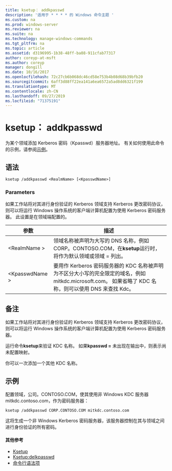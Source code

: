 ```yaml
---
title: ksetup： addkpasswd
description: '适用于 * * * * 的 Windows 命令主题 '
ms.custom: na
ms.prod: windows-server
ms.reviewer: na
ms.suite: na
ms.technology: manage-windows-commands
ms.tgt_pltfrm: na
ms.topic: article
ms.assetid: d3196995-1b38-48ff-ba08-911cfab77317
author: coreyp-at-msft
ms.author: coreyp
manager: dongill
ms.date: 10/16/2017
ms.openlocfilehash: 72c27cb6b068dc46cd58e753b4b08d68b39bfb20
ms.sourcegitcommit: 6aff3d88ff22ea141a6ea6572a5ad8dd6321f199
ms.translationtype: MT
ms.contentlocale: zh-CN
ms.lasthandoff: 09/27/2019
ms.locfileid: "71375191"
---
```

# <a name="ksetupaddkpasswd"></a>ksetup： addkpasswd



为某个领域添加 Kerberos 密码（Kpasswd）服务器地址。 有关如何使用此命令的示例，请参阅[示例](#BKMK_Examples)。

## <a name="syntax"></a>语法

```
ksetup /addkpasswd <RealmName> [<KpasswdName>]
```

### <a name="parameters"></a>Parameters

如果工作站将对其进行身份验证的 Kerberos 领域支持 Kerberos 更改密码协议，则可以将运行 Windows 操作系统的客户端计算机配置为使用 Kerberos 密码服务器。 此设置是在领域端配置的。

|参数|描述|
|---------|-----------|
|\<RealmName >|领域名称被声明为大写的 DNS 名称，例如 CORP。CONTOSO.COM，在**ksetup**运行时，将作为默认领域或领域 = 列出。|
|\<KpasswdName >|要用作 Kerberos 密码服务器的 KDC 名称被声明为不区分大小写的完全限定的域名，例如 mitkdc.microsoft.com。 如果省略了 KDC 名称，则可以使用 DNS 来查找 Kdc。|

## <a name="remarks"></a>备注

如果工作站将对其进行身份验证的 Kerberos 领域支持 Kerberos 更改密码协议，则可以将运行 Windows 操作系统的客户端计算机配置为使用 Kerberos 密码服务器。

运行命令**ksetup**来验证 KDC 名称。 如果**kpasswd =** 未出现在输出中，则表示尚未配置映射。

你可以一次添加一个其他 KDC 名称。

## <a name="BKMK_Examples"></a>示例

配置领域，公司。CONTOSO.COM，使其使用非 Windows KDC 服务器 mitkdc.contoso.com，作为密码服务器：
```
ksetup /addkpasswd CORP.CONTOSO.COM mitkdc.contoso.com
```
这将生成一个非 Windows Kerberos 密码服务器，该服务器控制在其与领域之间进行身份验证的所有密码。

#### <a name="additional-references"></a>其他参考

-   [Ksetup](ksetup.md)
-   [Ksetup:delkpasswd](ksetup-delkpasswd.md)
-   [命令行语法项](command-line-syntax-key.md)